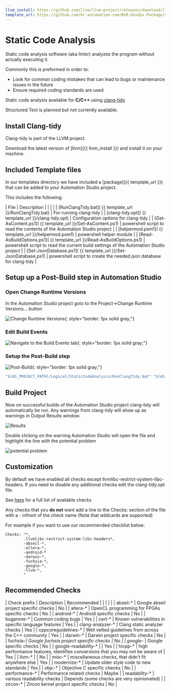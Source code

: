 ```yaml
---
llvm_install: https://github.com/llvm/llvm-project/releases/download/llvmorg-18.1.0/LLVM-18.1.0-win64.exe
template_url: https://github.com/br-automation-com/BnR-DevOps-Package/raw/main/Testing/Template%20Files/StaticCodeAnalysis
---
```


# Static Code Analysis

Static code analysis software (aka linter) analyzes the program without actually executing it.

Commonly this is preformed in order to:

* Look for common coding mistakes that can lead to bugs or maintenance issues in the future
* Ensure required coding standards are used

Static code analysis available for **C/C++** using [clang-tidy](https://clang.llvm.org/extra/clang-tidy/)

Structured Text is planned but not currently available.

## Install Clang-tidy

Clang-tidy is part of the LLVM project.

Download the latest version of [llvm]({{ llvm_install }}) and install it on your machine.

## Included Template files

In our templates directory we have included a [package]({{ template_url }}) that can be added to your Automation Studio project.

This includes the following:

| File | Description |
| | |
| [RunClangTidy.bat]( {{ template_url }}/RunClangTidy.bat) | For running clang-tidy |
| [clang-tidy.opt]( {{ template_url }}/clang-tidy.opt) | Configuration options for clang-tidy |
| [Get-AsContent.ps1]( {{ template_url }}/Get-AsContent.ps1) | powershell script to read the contents of the Automation Studio project |
| [helpermod.psm1]( {{ template_url }}/helpermod.psm1) | powershell helper module |
| [Read-AsBuildOptions.ps1]( {{ template_url }}/Read-AsBuildOptions.ps1) | powershell script to read the current build settings of the Automation Studio project |
| [Set-JsonDatabase.ps1]( {{ template_url }}/Set-JsonDatabase.ps1) | powershell script to create the needed json database for clang-tidy |

## Setup up a Post-Build step in Automation Studio

### Open Change Runtime Versions

In the Automation Studio project goto to the Project->Change Runtime Versions... button

![Change Runtime Versions](img%5CTesting%20-%20Static%20Code%20Analysis%20-%20Change%20Runtime%20Versions.png){: style="border: 1px solid gray;"}

### Edit Build Events

![Navigate to the Build Events tab](img%5CTesting%20-%20Static%20Code%20Analysis%20-%20Build%20Events.png){: style="border: 1px solid gray;"}

### Setup the Post-Build step

![Post-Build](img%5CTesting%20-%20Static%20Code%20Analysis%20-%20Post-Build.png){: style="border: 1px solid gray;"}

```bat
"$(AS_PROJECT_PATH)/Logical/StaticCodeAnalysis/RunClangTidy.bat" "$(AS_PROJECT_PATH)" $(AS_CONFIGURATION)
```

## Build Project

Now on successful builds of the Automation Studio project clang-tidy will automatically be run.  Any warnings from clang-tidy will show up as warnings in Output Results window.

![Results](img%5CTesting%20-%20Static%20Code%20Analysis%20-%20Clang-warnings.png)

Double clicking on the warning Automation Studio will open the file and highlight the line with the potential problem

![potential problem](img%5CTesting%20-%20Static%20Code%20Analysis%20-%20Opened%20Warning.png)

## Customization

By default we have enabled all checks except llvmlibc-restrict-system-libc-headers.  If you need to disable any additional checks edit the clang-tidy.opt file.

See [here](https://clang.llvm.org/extra/clang-tidy/checks/list.html) for a full list of available checks

Any checks that you **do not** want add a line to the Checks: section of the file with a - infront of the check name (Note that wildcards are supported)

For example if you want to use our recommended checklist below:

```text
Checks: "*,
        -llvmlibc-restrict-system-libc-headers*,
        -abseil-*,
        -altera-*,
        -android-*
        -darwin-*,
        -fuchsia-*,
        -google-*,
        -llvm-*,
        "
```

## Recommended Checks

| Check prefix | Description | Recommended |
| | | |
| abseil-* | Google abseil project specific checks | No |
| altera-* | OpenCL programming for FPGAs specific checks | No |
| android-* | Android specific checks | No |
| bugprone-* | Common coding bugs | Yes |
| cert-* | Known vulnerabilities in specific language features | Yes |
| clang-analyzer-* | Clang static analyzer checks | Yes |
| cppcoreguidelines-* | Well vetted guidelines from across the C++ community | Yes |
| darwin-* | Darwin project specific checks | No |
| fuchsia-*| Google fuchsia project specific checks | No |
| google-* | Google specific checks | No |
| google-readability-* | | Yes |
| hicpp-* | high performance features, identifies conversions that you may not be aware of | Yes |
| llvm-* | | No |
| misc-* | miscellaneous checks, that didn't fit anywhere else |  Yes |
| modernize-* | Update older style code to new standards | Yes |
| objc-* | Objective C specific checks | No |
| performance-* | Performance related checks | Maybe |
| readability-* | various readability checks | Depends (some checks are very opinionated) |
| zircon-* | Zircon kernel project specific checks | No |

